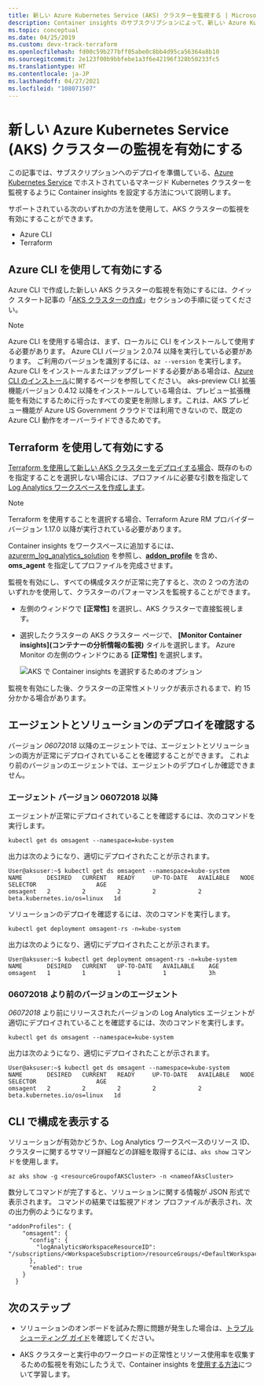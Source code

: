 ```yaml
---
title: 新しい Azure Kubernetes Service (AKS) クラスターを監視する | Microsoft Docs
description: Container insights のサブスクリプションによって、新しい Azure Kubernetes Service (AKS) クラスターの監視を有効にする方法について説明します。
ms.topic: conceptual
ms.date: 04/25/2019
ms.custom: devx-track-terraform
ms.openlocfilehash: fd00c59b277bff05abe0c8bb4d95ca56364a8b10
ms.sourcegitcommit: 2e123f00b9bbfebe1a3f6e42196f328b50233fc5
ms.translationtype: HT
ms.contentlocale: ja-JP
ms.lasthandoff: 04/27/2021
ms.locfileid: "108071507"
---
```

# <a name="enable-monitoring-of-a-new-azure-kubernetes-service-aks-cluster"></a>新しい Azure Kubernetes Service (AKS) クラスターの監視を有効にする

この記事では、サブスクリプションへのデプロイを準備している、[Azure Kubernetes Service](../../aks/index.yml) でホストされているマネージド Kubernetes クラスターを監視するように Container insights を設定する方法について説明します。

サポートされている次のいずれかの方法を使用して、AKS クラスターの監視を有効にすることができます。

* Azure CLI
* Terraform

## <a name="enable-using-azure-cli"></a>Azure CLI を使用して有効にする

Azure CLI で作成した新しい AKS クラスターの監視を有効にするには、クイック スタート記事の「[AKS クラスターの作成](../../aks/kubernetes-walkthrough.md#create-aks-cluster)」セクションの手順に従ってください。  

>[!NOTE]
>Azure CLI を使用する場合は、まず、ローカルに CLI をインストールして使用する必要があります。 Azure CLI バージョン 2.0.74 以降を実行している必要があります。 ご利用のバージョンを識別するには、`az --version` を実行します。 Azure CLI をインストールまたはアップグレードする必要がある場合は、[Azure CLI のインストール](/cli/azure/install-azure-cli)に関するページを参照してください。 aks-preview CLI 拡張機能バージョン 0.4.12 以降をインストールしている場合は、プレビュー拡張機能を有効にするために行ったすべての変更を削除します。これは、AKS プレビュー機能が Azure US Government クラウドでは利用できないので、既定の Azure CLI 動作をオーバーライドできるためです。

## <a name="enable-using-terraform"></a>Terraform を使用して有効にする

[Terraform を使用して新しい AKS クラスターをデプロイする場合](/azure/developer/terraform/create-k8s-cluster-with-tf-and-aks)、既存のものを指定することを選択しない場合には、プロファイルに必要な引数を指定して [Log Analytics ワークスペースを作成します](https://www.terraform.io/docs/providers/azurerm/r/log_analytics_workspace.html)。 

>[!NOTE]
>Terraform を使用することを選択する場合、Terraform Azure RM プロバイダー バージョン 1.17.0 以降が実行されている必要があります。

Container insights をワークスペースに追加するには、[azurerm_log_analytics_solution](https://www.terraform.io/docs/providers/azurerm/r/log_analytics_solution.html) を参照し、[**addon_profile**](https://www.terraform.io/docs/providers/azurerm/r/kubernetes_cluster.html#addon_profile) を含め、**oms_agent** を指定してプロファイルを完成させます。 

監視を有効にし、すべての構成タスクが正常に完了すると、次の 2 つの方法のいずれかを使用して、クラスターのパフォーマンスを監視することができます。

* 左側のウィンドウで **[正常性]** を選択し、AKS クラスターで直接監視します。
* 選択したクラスターの AKS クラスター ページで、 **[Monitor Container insights]\(コンテナーの分析情報の監視\)** タイルを選択します。 Azure Monitor の左側のウィンドウにある **[正常性]** を選択します。 

  ![AKS で Container insights を選択するためのオプション](./media/container-insights-onboard/kubernetes-select-monitoring-01.png)

監視を有効にした後、クラスターの正常性メトリックが表示されるまで、約 15 分かかる場合があります。 

## <a name="verify-agent-and-solution-deployment"></a>エージェントとソリューションのデプロイを確認する
バージョン *06072018* 以降のエージェントでは、エージェントとソリューションの両方が正常にデプロイされていることを確認することができます。 これより前のバージョンのエージェントでは、エージェントのデプロイしか確認できません。

### <a name="agent-version-06072018-or-later"></a>エージェント バージョン 06072018 以降
エージェントが正常にデプロイされていることを確認するには、次のコマンドを実行します。 

```
kubectl get ds omsagent --namespace=kube-system
```

出力は次のようになり、適切にデプロイされたことが示されます。

```
User@aksuser:~$ kubectl get ds omsagent --namespace=kube-system 
NAME       DESIRED   CURRENT   READY     UP-TO-DATE   AVAILABLE   NODE SELECTOR                 AGE
omsagent   2         2         2         2            2           beta.kubernetes.io/os=linux   1d
```  

ソリューションのデプロイを確認するには、次のコマンドを実行します。

```
kubectl get deployment omsagent-rs -n=kube-system
```

出力は次のようになり、適切にデプロイされたことが示されます。

```
User@aksuser:~$ kubectl get deployment omsagent-rs -n=kube-system 
NAME       DESIRED   CURRENT   UP-TO-DATE   AVAILABLE    AGE
omsagent   1         1         1            1            3h
```

### <a name="agent-version-earlier-than-06072018"></a>06072018 より前のバージョンのエージェント

*06072018* より前にリリースされたバージョンの Log Analytics エージェントが適切にデプロイされていることを確認するには、次のコマンドを実行します。  

```
kubectl get ds omsagent --namespace=kube-system
```

出力は次のようになり、適切にデプロイされたことが示されます。  

```
User@aksuser:~$ kubectl get ds omsagent --namespace=kube-system 
NAME       DESIRED   CURRENT   READY     UP-TO-DATE   AVAILABLE   NODE SELECTOR                 AGE
omsagent   2         2         2         2            2           beta.kubernetes.io/os=linux   1d
```  

## <a name="view-configuration-with-cli"></a>CLI で構成を表示する
ソリューションが有効かどうか、Log Analytics ワークスペースのリソース ID、クラスターに関するサマリー詳細などの詳細を取得するには、`aks show` コマンドを使用します。  

```azurecli
az aks show -g <resourceGroupofAKSCluster> -n <nameofAksCluster>
```

数分してコマンドが完了すると、ソリューションに関する情報が JSON 形式で表示されます。  コマンドの結果では監視アドオン プロファイルが表示され、次の出力例のようになります。

```
"addonProfiles": {
    "omsagent": {
      "config": {
        "logAnalyticsWorkspaceResourceID": "/subscriptions/<WorkspaceSubscription>/resourceGroups/<DefaultWorkspaceRG>/providers/Microsoft.OperationalInsights/workspaces/<defaultWorkspaceName>"
      },
      "enabled": true
    }
  }
```

## <a name="next-steps"></a>次のステップ

* ソリューションのオンボードを試みた際に問題が発生した場合は、[トラブルシューティング ガイド](container-insights-troubleshoot.md)を確認してください。

* AKS クラスターと実行中のワークロードの正常性とリソース使用率を収集するための監視を有効にしたうえで、Container insights を[使用する方法](container-insights-analyze.md)について学習します。

